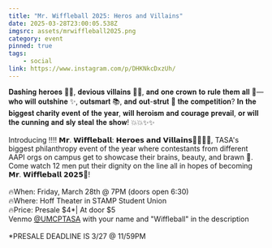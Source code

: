 ```yaml
---
title: "Mr. Wiffleball 2025: Heros and Villains"
date: 2025-03-28T23:00:05.538Z
imgsrc: assets/mrwiffleball2025.png
category: event
pinned: true
tags:
    - social
link: https://www.instagram.com/p/DHKNkcDxzUh/
---
```


𝐃𝐚𝐬𝐡𝐢𝐧𝐠 𝐡𝐞𝐫𝐨𝐞𝐬 🦸‍♂️, 𝐝𝐞𝐯𝐢𝐨𝐮𝐬 𝐯𝐢𝐥𝐥𝐚𝐢𝐧𝐬 🦹‍♂️, 𝐚𝐧𝐝 𝐨𝐧𝐞 𝐜𝐫𝐨𝐰𝐧 𝐭𝐨 𝐫𝐮𝐥𝐞 𝐭𝐡𝐞𝐦 𝐚𝐥𝐥 👑—𝐰𝐡𝐨 𝐰𝐢𝐥𝐥 𝐨𝐮𝐭𝐬𝐡𝐢𝐧𝐞 ✨, 𝐨𝐮𝐭𝐬𝐦𝐚𝐫𝐭 📚, 𝐚𝐧𝐝 𝐨𝐮𝐭-𝐬𝐭𝐫𝐮𝐭 🕺 𝐭𝐡𝐞 𝐜𝐨𝐦𝐩𝐞𝐭𝐢𝐭𝐢𝐨𝐧? 𝐈𝐧 𝐭𝐡𝐞 𝐛𝐢𝐠𝐠𝐞𝐬𝐭 𝐜𝐡𝐚𝐫𝐢𝐭𝐲 𝐞𝐯𝐞𝐧𝐭 𝐨𝐟 𝐭𝐡𝐞 𝐲𝐞𝐚𝐫, 𝐰𝐢𝐥𝐥 𝐡𝐞𝐫𝐨𝐢𝐬𝐦 𝐚𝐧𝐝 𝐜𝐨𝐮𝐫𝐚𝐠𝐞 𝐩𝐫𝐞𝐯𝐚𝐢𝐥, 𝐨𝐫 𝐰𝐢𝐥𝐥 𝐭𝐡𝐞 𝐜𝐮𝐧𝐧𝐢𝐧𝐠 𝐚𝐧𝐝 𝐬𝐥𝐲 𝐬𝐭𝐞𝐚𝐥 𝐭𝐡𝐞 𝐬𝐡𝐨𝐰! 💥💥✨✨\
\
Introducing ‼️‼️ 𝗠𝗿. 𝗪𝗶𝗳𝗳𝗹𝗲𝗯𝗮𝗹𝗹: 𝗛𝗲𝗿𝗼𝗲𝘀 𝗮𝗻𝗱 𝗩𝗶𝗹𝗹𝗮𝗶𝗻𝘀🦸‍♂️🦹‍♂️, TASA's biggest philanthropy event of the year where contestants from different AAPI orgs on campus get to showcase their brains, beauty, and brawn 💪. Come watch 12 men put their dignity on the line all in hopes of becoming 𝗠𝗿. 𝗪𝗶𝗳𝗳𝗹𝗲𝗯𝗮𝗹𝗹 𝟮𝟬𝟮𝟱👑!\
\
🔥When: Friday, March 28th @ 7PM (doors open 6:30)\
🔥Where: Hoff Theater in STAMP Student Union\
🔥Price: Presale $4*| At door $5\
Venmo [@UMCPTASA](https://www.instagram.com/UMCPTASA/?hl=en) with your name and "Wiffleball" in the description\
\
*PRESALE DEADLINE IS 3/27 @ 11/59PM
